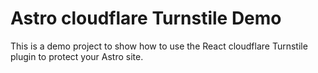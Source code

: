 # Astro cloudflare Turnstile Demo

This is a demo project to show how to use the React cloudflare Turnstile plugin to protect your Astro site.
